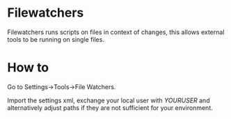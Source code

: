 # Filewatchers
Filewatchers runs scripts on files in context of changes, this allows external tools to be running on single files.

# How to
Go to Settings->Tools->File Watchers.

Import the settings xml, exchange your local user with $YOURUSER$ and alternatively adjust paths if they are not sufficient for your environment.